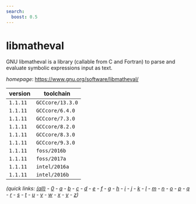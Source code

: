 ```yaml
---
search:
  boost: 0.5
---
```

# libmatheval

GNU libmatheval is a library (callable from C and Fortran) to parse  and evaluate symbolic expressions input as text.

*homepage*: <https://www.gnu.org/software/libmatheval/>

version | toolchain
--------|----------
``1.1.11`` | ``GCCcore/13.3.0``
``1.1.11`` | ``GCCcore/6.4.0``
``1.1.11`` | ``GCCcore/7.3.0``
``1.1.11`` | ``GCCcore/8.2.0``
``1.1.11`` | ``GCCcore/8.3.0``
``1.1.11`` | ``GCCcore/9.3.0``
``1.1.11`` | ``foss/2016b``
``1.1.11`` | ``foss/2017a``
``1.1.11`` | ``intel/2016a``
``1.1.11`` | ``intel/2016b``


*(quick links: [(all)](../index.md) - [0](../0/index.md) - [a](../a/index.md) - [b](../b/index.md) - [c](../c/index.md) - [d](../d/index.md) - [e](../e/index.md) - [f](../f/index.md) - [g](../g/index.md) - [h](../h/index.md) - [i](../i/index.md) - [j](../j/index.md) - [k](../k/index.md) - [l](../l/index.md) - [m](../m/index.md) - [n](../n/index.md) - [o](../o/index.md) - [p](../p/index.md) - [q](../q/index.md) - [r](../r/index.md) - [s](../s/index.md) - [t](../t/index.md) - [u](../u/index.md) - [v](../v/index.md) - [w](../w/index.md) - [x](../x/index.md) - [y](../y/index.md) - [z](../z/index.md))*

